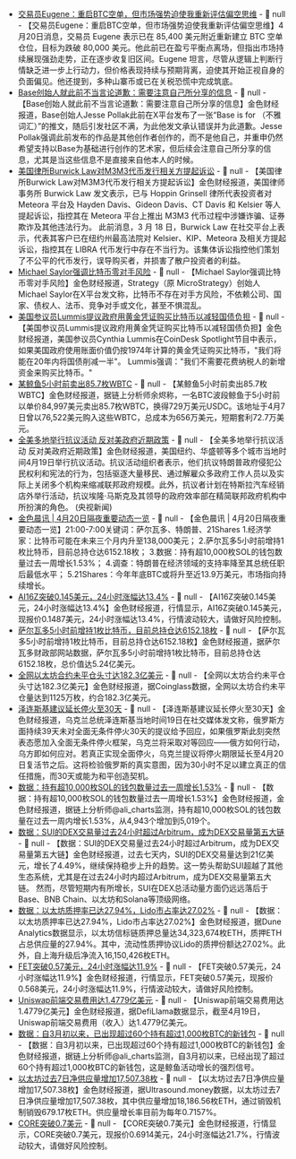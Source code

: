 - [交易员Eugene：重启BTC空单，但市场强势迫使我重新评估偏空思维]() - 📰 null - 【交易员Eugene：重启BTC空单，但市场强势迫使我重新评估偏空思维】4月20日消息，交易员 Eugene 表示已在 85,400 美元附近重新建立 BTC 空单仓位，目标为跌破 80,000 美元。他此前已在盈亏平衡点离场，但指出市场持续展现强劲走势，正在逐步收复旧区间。Eugene 坦言，尽管从逻辑上判断行情缺乏进一步上行动力，但价格表现持续与预期背离，迫使其开始正视自身的负面偏见。他还提到，多种山寨币或已在关税恐慌中完成筑底。
- [Base创始人就此前不当言论道歉：需要注意自己所分享的信息](https://x.com/jessepollak/status/1913384737865179525) - 📰 null - 【Base创始人就此前不当言论道歉：需要注意自己所分享的信息】金色财经报道，Base创始人Jesse Pollak此前在X平台发布了一张“Base is for （不雅词汇）”的推文，随后引发社区不满，为此他发文承认错误并为此道歉。Jesse Pollak强调此前发布的作品是其他创作者创作的，而不是他自己，并重申仍然希望支持以Base为基础进行创作的艺术家，但后续会注意自己所分享的信息，尤其是当这些信息不是直接来自他本人的时候。
- [美国律所Burwick Law对M3M3代币发行相关方提起诉讼](https://x.com/BurwickLaw/status/1913731749026426937) - 📰 null - 【美国律所Burwick Law对M3M3代币发行相关方提起诉讼】金色财经报道，美国律师事务所 Burwick Law 发文表示，已与 Hoppin Grinsell 律所代表投资者对 Meteora 平台及 Hayden Davis、Gideon Davis、CT Davis 和 Kelsier 等人提起诉讼，指控其在 Meteora 平台上推出 M3M3 代币过程中涉嫌诈骗、证券欺诈及其他违法行为。 
此前消息，3 月 18 日，Burwick Law 在社交平台上表示，代表其客户已在纽约州最高法院对 Kelsier、KIP、Meteora 及相关方提起诉讼，指控其在 LIBRA 代币发行中存在不当行为。该集体诉讼指控他们策划了不公平的代币发行，误导购买者，并损害了散户投资者的利益。
- [Michael Saylor强调比特币零对手风险](https://x.com/saylor/status/1913679651941368225) - 📰 null - 【Michael Saylor强调比特币零对手风险】金色财经报道，Strategy（原 MicroStrategy）创始人Michael Saylor在X平台发文称，比特币不存在对手方风险，不依赖公司、国家、债权人、法币、竞争对手或文化，甚至不惧混乱。
- [美国参议员Lummis提议政府用黄金凭证购买比特币以减轻国债负担](https://x.com/CoinDesk/status/1913649360560062800) - 📰 null - 【美国参议员Lummis提议政府用黄金凭证购买比特币以减轻国债负担】金色财经报道，美国参议员Cynthia Lummis在CoinDesk Spotlight节目中表示，如果美国政府使用账面价值仍按1974年计算的黄金凭证购买比特币，"我们将能在20年内将国债削减一半"。 
Lummis强调："我们不需要花费纳税人的新增资金来购买比特币。"
- [某鲸鱼5小时前卖出85.7枚WBTC](https://x.com/EmberCN/status/1913742998040703411) - 📰 null - 【某鲸鱼5小时前卖出85.7枚WBTC】金色财经报道，据链上分析师余烬称，一名BTC波段鲸鱼于5小时前以单价84,997美元卖出85.7枚WBTC，换得729万美元USDC。该地址于4月7日曾以76,522美元购入这些WBTC，总成本为656万美元，短期套利72.7万美元。
- [全美多地举行抗议活动 反对美政府近期政策]() - 📰 null - 【全美多地举行抗议活动 反对美政府近期政策】金色财经报道，美国纽约、华盛顿等多个城市当地时间4月19日举行抗议活动。抗议活动组织者表示，他们抗议特朗普政府侵犯公民权利和宪法的行为，包括驱逐大量移民、通过解雇众多政府工作人员以及实际上关闭多个机构来缩减联邦政府规模。此外，抗议者计划在特斯拉汽车经销店外举行活动，抗议埃隆·马斯克及其领导的政府效率部在精简联邦政府机构中所扮演的角色。 (央视新闻)
- [金色晨讯 | 4月20日隔夜重要动态一览]() - 📰 null - 【金色晨讯 | 4月20日隔夜重要动态一览】21:00-7:00关键词：萨尔瓦多、特朗普、21Shares 
1.经济学家：比特币可能在未来三个月内升至138,000美元； 
2.萨尔瓦多5小时前增持1枚比特币，目前总持仓达6152.18枚； 
3.数据：持有超10,000枚SOL的钱包数量过去一周增长1.53%； 
4.调查：特朗普在经济领域的支持率降至其总统任职后最低水平； 
5.21Shares：今年年底BTC或将升至近13.9万美元，市场指向持续增长。
- [AI16Z突破0.145美元，24小时涨幅达13.4%](https://www.coingecko.com/zh/%E6%95%B0%E5%AD%97%E8%B4%A7%E5%B8%81/ai16z) - 📰 null - 【AI16Z突破0.145美元，24小时涨幅达13.4%】金色财经报道，行情显示，AI16Z突破0.145美元，现报价0.1487美元，24小时涨幅达13.4%，行情波动较大，请做好风险控制。
- [萨尔瓦多5小时前增持1枚比特币，目前总持仓达6152.18枚](https://bitcoin.gob.sv/zh/) - 📰 null - 【萨尔瓦多5小时前增持1枚比特币，目前总持仓达6152.18枚】金色财经报道，据萨尔瓦多财政部网站数据，萨尔瓦多5小时前增持1枚比特币，目前总持仓达6152.18枚，总价值达5.24亿美元。
- [全网以太坊合约未平仓头寸达182.3亿美元](https://www.coinglass.com/BitcoinOpenInterest) - 📰 null - 【全网以太坊合约未平仓头寸达182.3亿美元】金色财经报道，据Coinglass数据，全网以太坊合约未平仓量达到1125万枚，约合182.3亿美元。
- [泽连斯基建议延长停火至30天]() - 📰 null - 【泽连斯基建议延长停火至30天】金色财经报道，乌克兰总统泽连斯基当地时间19日在社交媒体发文称，俄罗斯方面持续39天未对全面无条件停火30天的提议给予回应，如果俄罗斯此刻突然表态愿加入全面无条件停火框架，乌克兰将采取对等回应——俄方如何行动，乌方即如何应对。若真正实现全面停火，乌克兰提议将停火期限延长至4月20日复活节之后。这将检验俄罗斯的真实意图，因为30小时不足以建立真正的信任措施，而30天或能为和平创造契机。
- [数据：持有超10,000枚SOL的钱包数量过去一周增长1.53%](https://x.com/ali_charts/status/1913684275154817183) - 📰 null - 【数据：持有超10,000枚SOL的钱包数量过去一周增长1.53%】金色财经报道，金色财经报道，据链上分析师@ali_charts监测，持有超10,000枚SOL的钱包数量在过去一周内增长1.53%，从4,943个增加到5,019个。
- [数据：SUI的DEX交易量过去24小时超过Arbitrum，成为DEX交易量第五大链](https://beincrypto.com/sui-dex-volume-but-lacks-trend/) - 📰 null - 【数据：SUI的DEX交易量过去24小时超过Arbitrum，成为DEX交易量第五大链】金色财经报道，过去七天内，SUI的DEX交易量达到21亿美元，增长了4.49%，继续保持稳步上升的趋势。这一势头帮助SUI超越了其他生态系统，尤其是在过去24小时内超过Arbitrum，成为DEX交易量第五大链。 
然而，尽管短期内有所增长，SUI在DEX总活动量方面仍远远落后于Base、BNB Chain、以太坊和Solana等顶级网络。
- [数据：以太坊质押率已达27.94%，Lido市占率达27.02%](https://dune.com/hildobby/eth2-staking) - 📰 null - 【数据：以太坊质押率已达27.94%，Lido市占率达27.02%】金色财经报道，据Dune Analytics数据显示，以太坊信标链质押总量达34,323,674枚ETH，质押ETH占总供应量的27.94%。其中，流动性质押协议Lido的质押份额达27.02%。此外，自上海升级后净流入16,150,426枚ETH。
- [FET突破0.57美元，24小时涨幅达11.9%](https://www.coingecko.com/zh/%E6%95%B0%E5%AD%97%E8%B4%A7%E5%B8%81/artificial-superintelligence-alliance) - 📰 null - 【FET突破0.57美元，24小时涨幅达11.9%】金色财经报道，行情显示，FET突破0.57美元，现报价0.568美元，24小时涨幅达11.9%，行情波动较大，请做好风险控制。
- [Uniswap前端交易费用达1.4779亿美元](https://defillama.com/fees/uniswap-labs) - 📰 null - 【Uniswap前端交易费用达1.4779亿美元】金色财经报道，据DefiLlama数据显示，截至4月19日，Uniswap前端交易费用（收入）达1.4779亿美元。
- [数据：自3月初以来，已出现超过60个持有超过1,000枚BTC的新钱包](https://x.com/ali_charts/status/1913656592463024133) - 📰 null - 【数据：自3月初以来，已出现超过60个持有超过1,000枚BTC的新钱包】金色财经报道，据链上分析师@ali_charts监测，自3月初以来，已经出现了超过60个持有超过1,000枚BTC的新钱包，这是鲸鱼活动增长的强烈信号。
- [以太坊过去7日净供应量增加17,507.38枚](https://ultrasound.money/) - 📰 null - 【以太坊过去7日净供应量增加17,507.38枚】金色财经报道，据Ultrasound.money数据，以太坊过去7日净供应量增加17,507.38枚，其中供应量增加18,186.56枚ETH，通过销毁机制销毁679.17枚ETH。供应量增长率目前为每年0.7157%。
- [CORE突破0.7美元](https://www.coingecko.com/zh/%E6%95%B0%E5%AD%97%E8%B4%A7%E5%B8%81/core) - 📰 null - 【CORE突破0.7美元】金色财经报道，行情显示，CORE突破0.7美元，现报价0.6914美元，24小时涨幅达21.7%，行情波动较大，请做好风险控制。
